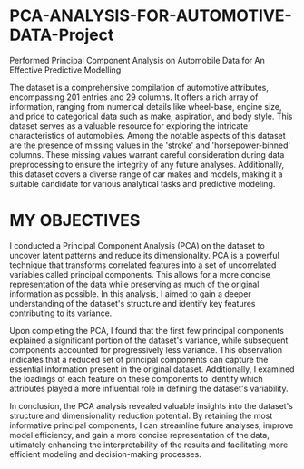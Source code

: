 # PCA-ANALYSIS-FOR-AUTOMOTIVE-DATA-Project

Performed Principal Component Analysis on Automobile Data for An Effective Predictive Modelling

The dataset is a comprehensive compilation of automotive attributes, encompassing 201 entries and 29 columns. It offers a rich array of information, ranging from numerical details like wheel-base, engine size, and price to categorical data such as make, aspiration, and body style. This dataset serves as a valuable resource for exploring the intricate characteristics of automobiles. Among the notable aspects of this dataset are the presence of missing values in the 'stroke' and 'horsepower-binned' columns. These missing values warrant careful consideration during data preprocessing to ensure the integrity of any future analyses. Additionally, this dataset covers a diverse range of car makes and models, making it a suitable candidate for various analytical tasks and predictive modeling.

# MY OBJECTIVES

I conducted a Principal Component Analysis (PCA) on the dataset to uncover latent patterns and reduce its dimensionality. PCA is a powerful technique that transforms correlated features into a set of uncorrelated variables called principal components. This allows for a more concise representation of the data while preserving as much of the original information as possible. In this analysis, I aimed to gain a deeper understanding of the dataset's structure and identify key features contributing to its variance.

Upon completing the PCA, I found that the first few principal components explained a significant portion of the dataset's variance, while subsequent components accounted for progressively less variance. This observation indicates that a reduced set of principal components can capture the essential information present in the original dataset. Additionally, I examined the loadings of each feature on these components to identify which attributes played a more influential role in defining the dataset's variability.

In conclusion, the PCA analysis revealed valuable insights into the dataset's structure and dimensionality reduction potential. By retaining the most informative principal components, I can streamline future analyses, improve model efficiency, and gain a more concise representation of the data, ultimately enhancing the interpretability of the results and facilitating more efficient modeling and decision-making processes.
